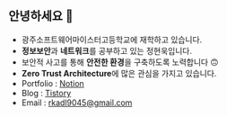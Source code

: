 ## 안녕하세요 👋
* 광주소프트웨어마이스터고등학교에 재학하고 있습니다.
* **정보보안**과 **네트워크**를 공부하고 있는 정현욱입니다.
* 보안적 사고를 통해 **안전한 환경**을 구축하도록 노력합니다 🙃
* **Zero Trust Architecture**에 많은 관심을 가지고 있습니다.
* Portfolio : [Notion](https://na-jjang-ssae.notion.site/na-jjang-ssae/254f1623f6dc40b1999789a5963b6848)
* Blog : [Tistory](https://na-jjang-ssae.tistory.com/)
* Email : rkadl9045@gmail.com